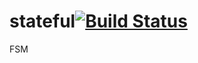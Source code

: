 # stateful[![Build Status](https://secure.travis-ci.org/simonfan/stateful.png?branch=master)](http://travis-ci.org/simonfan/stateful)

FSM
